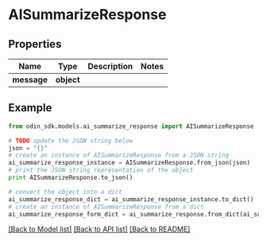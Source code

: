 # AISummarizeResponse


## Properties

Name | Type | Description | Notes
------------ | ------------- | ------------- | -------------
**message** | **object** |  | 

## Example

```python
from odin_sdk.models.ai_summarize_response import AISummarizeResponse

# TODO update the JSON string below
json = "{}"
# create an instance of AISummarizeResponse from a JSON string
ai_summarize_response_instance = AISummarizeResponse.from_json(json)
# print the JSON string representation of the object
print AISummarizeResponse.to_json()

# convert the object into a dict
ai_summarize_response_dict = ai_summarize_response_instance.to_dict()
# create an instance of AISummarizeResponse from a dict
ai_summarize_response_form_dict = ai_summarize_response.from_dict(ai_summarize_response_dict)
```
[[Back to Model list]](../README.md#documentation-for-models) [[Back to API list]](../README.md#documentation-for-api-endpoints) [[Back to README]](../README.md)


